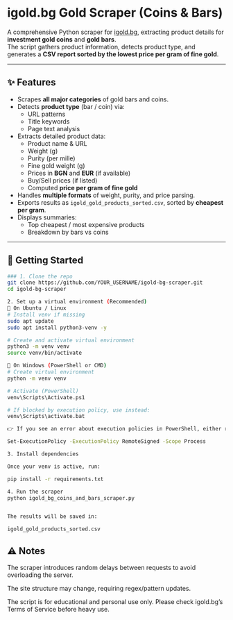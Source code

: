 # igold.bg Gold Scraper (Coins & Bars)

A comprehensive Python scraper for [igold.bg](https://igold.bg), extracting product details for **investment gold coins** and **gold bars**.  
The script gathers product information, detects product type, and generates a **CSV report sorted by the lowest price per gram of fine gold**.

---

## ✨ Features
- Scrapes **all major categories** of gold bars and coins.
- Detects **product type** (bar / coin) via:
  - URL patterns
  - Title keywords
  - Page text analysis
- Extracts detailed product data:
  - Product name & URL  
  - Weight (g)  
  - Purity (per mille)  
  - Fine gold weight (g)  
  - Prices in **BGN** and **EUR** (if available)  
  - Buy/Sell prices (if listed)  
  - Computed **price per gram of fine gold**
- Handles **multiple formats** of weight, purity, and price parsing.
- Exports results as `igold_gold_products_sorted.csv`, sorted by **cheapest per gram**.
- Displays summaries:
  - Top cheapest / most expensive products
  - Breakdown by bars vs coins

---


## 🚀 Getting Started

```bash
### 1. Clone the repo
git clone https://github.com/YOUR_USERNAME/igold-bg-scraper.git
cd igold-bg-scraper

2. Set up a virtual environment (Recommended)
🔹 On Ubuntu / Linux
# Install venv if missing
sudo apt update
sudo apt install python3-venv -y

# Create and activate virtual environment
python3 -m venv venv
source venv/bin/activate

🔹 On Windows (PowerShell or CMD)
# Create virtual environment
python -m venv venv

# Activate (PowerShell)
venv\Scripts\Activate.ps1

# If blocked by execution policy, use instead:
venv\Scripts\activate.bat

👉 If you see an error about execution policies in PowerShell, either run venv\Scripts\activate.bat (CMD-style) or temporarily allow scripts with:

Set-ExecutionPolicy -ExecutionPolicy RemoteSigned -Scope Process

3. Install dependencies

Once your venv is active, run:

pip install -r requirements.txt

4. Run the scraper
python igold_bg_coins_and_bars_scraper.py


The results will be saved in:

igold_gold_products_sorted.csv
```

## ⚠️ Notes

The scraper introduces random delays between requests to avoid overloading the server.

The site structure may change, requiring regex/pattern updates.

The script is for educational and personal use only.
Please check igold.bg’s Terms of Service before heavy use.

